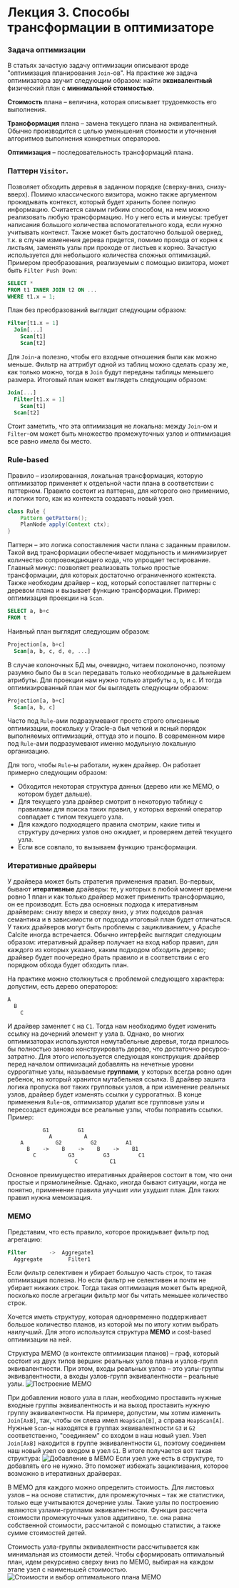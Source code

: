 # Лекция 3. Способы трансформации в оптимизаторе

### Задача оптимизации
В статьях зачастую задачу оптимизации описывают вроде "оптимизация планирования `Join`-ов". На практике же задача оптимизатора звучит следующим образом: найти **эквивалентный** физический план с **минимальной стоимостью**.

**Стоимость** плана – величина, которая описывает трудоемкость его выполнения.

**Трансформация** плана – замена текущего плана на эквивалентный. Обычно производится с целью уменьшения стоимости и уточнения алгоритмов выполнения конкретных операторов.

**Оптимизация** – последовательность трансформаций плана.

### Паттерн `Visitor`.
Позволяет обходить деревья в заданном порядке (сверху-вниз, снизу-вверх). Помимо классического визитора, можно также аргументом прокидывать контекст, который будет хранить более полную информацию. Считается самым гибким способом, на нем можно реализовать любую трансформацию. Но у него есть и минусы: требует написания большого количества вспомогательного кода, если нужно учитывать контекст. Также может быть достаточно большой оверхед, т.к. в случае изменения дерева придется, помимо прохода от корня к листьям, заменять узлы при проходе от листьев к корню. Зачастую используется для небольшого количества сложных оптимизаций.
Примером преобразования, реализуемым с помощью визитора, может быть `Filter Push Down`: 
```SQL
SELECT *
FROM t1 INNER JOIN t2 ON ...
WHERE t1.x = 1;
```
План без преобразований выглядит следующим образом:
```SQL
Filter[t1.x = 1]
  Join[...]
    Scan[t1]
    Scan[t2]
```
Для `Join`-а полезно, чтобы его входные отношения были как можно меньше. Фильтр на аттрибут одной из таблиц можно сделать сразу же, как только можно, тогда в `Join` будут переданы таблицы меньшего размера. Итоговый план может выглядеть следующим образом:
```SQL
Join[...]
  Filter[t1.x = 1]
    Scan[t1]
  Scan[t2]
```
Стоит заметить, что эта оптимизация не локальна: между `Join`-ом и `Filter`-ом может быть множество промежуточных узлов и оптимизация все равно имела бы место.

### Rule-based
Правило – изолированная, локальная трансформация, которую оптимизатор применяет к отдельной части плана в соответствии с паттерном. Правило состоит из паттерна, для которого оно применимо, и логики того, как из контекста создавать новый узел. 
```Java
class Rule {
    Pattern getPattern();
    PlanNode apply(Context ctx);
}
```
Паттерн – это логика сопоставления части плана с заданным правилом. Такой вид трансформации обеспечивает модульность и минимизирует количество сопровождающего кода, что упрощает тестирование. Главный минус: позволяет реализовать только простые трансформации, для которых достаточно ограниченного контекста. Также необходим драйвер – код, который сопоставляет паттерны с деревом плана и вызывает функцию трансформации.
Пример: оптимизация проекции на `Scan`.
```SQL
SELECT a, b+c
FROM t
```
Наивный план выглядит следующим образом:
```SQL
Projection[a, b+c]
  Scan[a, b, c, d, e, ...]
```
В случае колоночных БД мы, очевидно, читаем поколоночно, поэтому разумно было бы в `Scan` передавать только необходимые в дальнейшем атрибуты. Для проекции нам нужно только атрибуты `a`, `b`, и `c`. И тогда оптимизированный план мог бы выглядеть следующим образом:
```SQL
Projection[a, b+c]
  Scan[a, b, c]
```
Часто под `Rule`-ами подразумевают просто строго описанные оптимизации, поскольку у Oracle-а был четкий и ясный порядок выполняемых оптимизаций, оттуда это и пошло. В современном мире под `Rule`-ами подразумевают именно модульную локальную организацию.

Для того, чтобы `Rule`-ы работали, нужен драйвер. Он работает примерно следующим образом:
* Обходится некоторая структура данных (дерево или же MEMO, о котором будет дальше).
* Для текущего узла драйвер смотрит в некоторую таблицу с правилами для поиска таких правил, у которых верхний оператор совпадает с типом текущего узла.
* Для каждого подходящего правила смотрим, какие типы и структуру дочерних узлов оно ожидает, и проверяем детей текущего узла.
* Если все совпало, то вызываем функцию трансформации.

### Итеративные драйверы
У драйвера может быть стратегия применения правил. Во-первых, бывают **итеративные** драйверы: те, у которых в любой момент времени ровно 1 план и как только драйвер может применить трансформацию, он ее производит. Есть два основных подхода к итеративным драйверам: снизу вверх и сверху вниз, у этих подходов разная семантика и в зависимости от подхода итоговый план будет отличаться. У таких драйверов могут быть проблемы с зацикливанием, у Apache Calcite иногда встречается. Обычно интерфейс выглядит следующим образом: итеративный драйвер получает на вход набор правил, для каждого из которых указано, каким подходом обходить дерево; драйвер будет поочередно брать правило и в соответствии с его порядком обхода будет обходить план.

На практике можно столкнуться с проблемой следующего характера: допустим, есть дерево операторов:
```SQL
A
  B
    C
```
И драйвер заменяет `C` на `C1`. Тогда нам необходимо будет изменить ссылку на дочерний элемент у узла `B`. Однако, во многих оптимизаторах используются немутабельные деревья, тогда пришлось бы полностью заново конструировать дерево, что достаточно ресурсо-затратно. Для этого используется следующая конструкция: драйвер перед началом оптимизаций добавлять на нечетные уровни суррогатные узлы, называемые **группами**, у которых всегда ровно один ребенок, на который хранится мутабельная ссылка. В драйвер зашита логика пропуска вот таких групповых узлов, а при изменение реальных узлов, драйвер будет изменять ссылки у суррогатных. В конце применения `Rule`-ов, оптимизатор удалит все групповые узлы и пересоздаст единожды все реальные узлы, чтобы поправить ссылки.
Пример:
```
           G1         G1
             A          A
    A          G2         G2         A1
      B    ->    B    ->    B    ->    B1
        C          G3         G3         C1
                     C          C1
```
Основное преимущество итеративных драйверов состоит в том, что они простые и прямолинейные. Однако, иногда бывают ситуации, когда не понятно, применение правила улучшит или ухудшит план. Для таких правил нужна мемоизация.

### MEMO
Представим, что есть правило, которое прокидывает фильтр под агрегацию:
```SQL
Filter       ->  Aggregate1
  Aggregate        Filter1
```
Если фильтр селективен и убирает большую часть строк, то такая оптимизация полезна. Но если фильтр не селективен и почти не убирает никаких строк. Тогда такая оптимизация может быть вредной, посколько после агрегации фильтр мог бы читать меньшее количество строк.

Хочется иметь структуру, которая одновременно поддерживает большое количество планов, из которой мы по итогу хотим выбрать наилучший. Для этого использутся структура **MEMO** и cost-based оптимизации на ней.

Структура MEMO (в контексте оптимизации планов) – граф, который состоит из двух типов вершин: реальных узлов плана и узлов-групп эквивалентности. При этом, входы реальных узлов – это узлы-группы эквивалентности, а входы узлов-групп эквивалентности – реальные узлы.
![Построение MEMO](img/3_memo_build.png)

При добавлении нового узла в план, необходимо проставить нужные входные группы эквивалентность и на выход проставить нужную группу эквивалентности. На примере, допустим, мы хотим изменить `Join[AxB]`, так, чтобы он слева имел `HeapScan[B]`, а справа `HeapScan[A]`. Нужные `Scan`-ы находятся в группах эквивалентности `G3` и `G2` соответственно, "соединяем" со входом в наш новый узел. Узел `Join[AxB]` находится в группе эквивалентности `G1`, поэтому соединяем наш новый узел со входом в узел `G1`. В итоге получается вот такая структура:
![Добавление в MEMO](img/3_memo_add.png)
Если узел уже есть в структуре, то добавлять его не нужно. Это поможет избежать зацикливания, которое возможно в итеративных драйверах.

В MEMO для каждого можно определить стоимость. Для листовых узлов – на основе статистик, для промежуточных – так же статистики, только еще учитываются дочерние узлы. Такие узлы по построению являются узлами-группами эквивалентности.
Функция рассчета стоимости промежуточных узлов аддитивно, т.е. она равна собственной стоимости, рассчитаной с помощью статистик, а также сумме стоимостей детей.

Стоимость узла-группы эквивалентности рассчитывается как минимальная из стоимости детей. Чтобы сформировать оптимальный план, идем рекурсивно сверху вниз по МЕМО, выбирая на каждом этапе узел с наименьшей стоимостью.
![Стоимости и выбор оптимального плана MEMO](img/3_memo_final.png)
